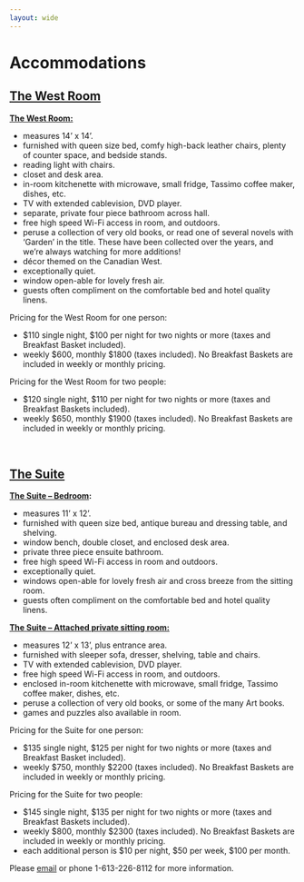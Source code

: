 ```yaml
---
layout: wide
---
```


<script type="text/javascript">
var westroom=new fadeSlideShow({
	wrapperid: "westroomgallery", 
	dimensions: [720, 350],
	imagearray: [
		["/images/west/window.jpg", "", "", ""],
		["/images/west/bathroom.jpg", "", "", ""],
		["/images/west/bed.jpg", "", "", ""],
		["/images/west/desk.jpg", "", "", ""]
		],
	displaymode: {type:'auto', pause:3000, cycles:0, wraparound:false},
	persist: false, //remember last viewed slide and recall within same session?
	fadeduration: 1000, //transition duration (milliseconds)
	descreveal: "ondemand",
	togglerid: ""
})

var suite=new fadeSlideShow({
	wrapperid: "suitegallery", 
	dimensions: [700, 350],
	imagearray: [
		["/images/suite/bed.jpg", "", "", ""],
		["/images/suite/kitchenette.jpg", "", "", ""],
		["/images/suite/sitting1.jpg", "", "", ""],
		["/images/suite/bathroom.jpg", "", "", ""],
		["/images/suite/closet.jpg", "", "", ""],
		["/images/suite/sitting2.jpg", "", "", ""]
		],
	displaymode: {type:'auto', pause:3000, cycles:0, wraparound:false},
	persist: false, //remember last viewed slide and recall within same session?
	fadeduration: 1000, //transition duration (milliseconds)
	descreveal: "ondemand",
	togglerid: ""
})
</script>

# Accommodations

<h2><span style="text-decoration: underline;"><strong>The West Room</strong></span></h2>
<div id="westroomgallery"></div>
<p><span style="text-decoration: underline;"><strong>The West Room:</strong></span></p>
<ul>
<li>measures 14’ x 14’.</li>
<li>furnished with queen size bed, comfy high-back leather chairs, plenty of counter space, and bedside stands.</li>
<li>reading light with chairs.</li>
<li>closet and desk area.</li>
<li>in-room kitchenette with microwave, small fridge, Tassimo coffee maker, dishes, etc.</li>
<li>TV with extended cablevision, DVD player.</li>
<li>separate, private four piece bathroom across hall.</li>
<li>free high speed Wi-Fi access in room, and outdoors.</li>
<li>peruse a collection of very old books, or read one of several novels with &#8216;Garden&#8217; in the title. These have been collected over the years, and we&#8217;re always watching for more additions!</li>
<li>décor themed on the Canadian West.</li>
<li>exceptionally quiet.</li>
<li>window open-able for lovely fresh air.</li>
<li>guests often compliment on the comfortable bed and hotel quality linens.</li>
</ul>
<p>Pricing for the West Room for one person:</p>
<ul>
<li>$110 single night, $100 per night for two nights or more  (taxes and Breakfast Basket included).</li>
<li>weekly $600, monthly $1800  (taxes included). No Breakfast Baskets are included in weekly or monthly pricing.</li>
</ul>
<p>Pricing for the West Room for two people:</p>
<ul>
<li>$120 single night, $110 per night for two nights or more  (taxes and Breakfast Baskets included).</li>
<li>weekly $650, monthly $1900  (taxes included). No Breakfast Baskets are included in weekly or monthly pricing.</li>
</ul>
<p>&nbsp;</p>
<h2><strong><span style="text-decoration: underline;">The Suite</span></strong></h2>
<div id="suitegallery"></div>
<p><strong><span style="text-decoration: underline;">The Suite &#8211; Bedroom</span>:</strong></p>
<ul>
<li>measures 11’ x 12’.</li>
<li>furnished with queen size bed, antique bureau and dressing table, and shelving.</li>
<li>window bench, double closet, and enclosed desk area.</li>
<li>private three piece ensuite bathroom.</li>
<li>free high speed Wi-Fi access in room and outdoors.</li>
<li>exceptionally quiet.</li>
<li>windows open-able for lovely fresh air and cross breeze from the sitting room.</li>
<li>guests often compliment on the comfortable bed and hotel quality linens.</li>
</ul>
<p><span style="text-decoration: underline;"><strong>The Suite &#8211; Attached private sitting room:</strong></span></p>
<ul>
<li>measures 12’ x 13’, plus entrance area.</li>
<li>furnished with sleeper sofa, dresser, shelving, table and chairs.</li>
<li>TV with extended cablevision, DVD player.</li>
<li>free high speed Wi-Fi access in room, and outdoors.</li>
<li>enclosed in-room kitchenette with microwave, small fridge, Tassimo coffee maker, dishes, etc.</li>
<li>peruse a collection of very old books, or some of the many Art books.</li>
<li>games and puzzles also available in room.</li>
</ul>
<p>Pricing for the Suite for one person:</p>
<ul>
<li>$135 single night, $125 per night for two nights or more (taxes and Breakfast Basket included).</li>
<li>weekly $750, monthly $2200 (taxes included). No Breakfast Baskets are included in weekly or monthly pricing.</li>
</ul>
<p>Pricing for the Suite for two people:</p>
<ul>
<li>$145 single night, $135 per night for two nights or more  (taxes and Breakfast Baskets included).</li>
<li>weekly $800, monthly $2300  (taxes included). No Breakfast Baskets are included in weekly or monthly pricing.</li>
<li>each additional person is $10 per night, $50 per week, $100 per month.</li>
</ul>
<p>Please <a title="Email Olly" href="mailto:info@charinghousegardens.ca" target="_blank">email</a>  or phone 1-613-226-8112 for more information.</p>
